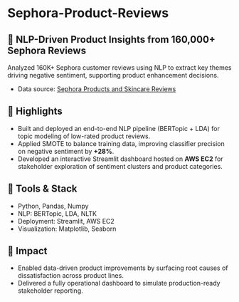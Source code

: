 # Sephora-Product-Reviews
## 🧠 NLP-Driven Product Insights from 160,000+ Sephora Reviews

Analyzed 160K+ Sephora customer reviews using NLP to extract key themes driving negative sentiment, supporting product enhancement decisions.
* Data source: [Sephora Products and Skincare Reviews](https://www.kaggle.com/datasets/nadyinky/sephora-products-and-skincare-reviews)

## 📌 Highlights
- Built and deployed an end-to-end NLP pipeline (BERTopic + LDA) for topic modeling of low-rated product reviews.
- Applied SMOTE to balance training data, improving classifier precision on negative sentiment by **+28%**.
- Developed an interactive Streamlit dashboard hosted on **AWS EC2** for stakeholder exploration of sentiment clusters and product categories.

## 🔧 Tools & Stack
- Python, Pandas, Numpy
- NLP: BERTopic, LDA, NLTK
- Deployment: Streamlit, AWS EC2
- Visualization: Matplotlib, Seaborn

## 🚀 Impact
- Enabled data-driven product improvements by surfacing root causes of dissatisfaction across product lines.
- Delivered a fully operational dashboard to simulate production-ready stakeholder reporting.
